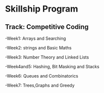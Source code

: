 # Skillship Program

## Track: Competitive Coding

-Week1: Arrays and Searching

-Week2: strings and Basic Maths

-Week3: Number Theory and Linked Lists

-Week4and5: Hashing, Bit Masking and Stacks

-Week6: Queues and Combinatorics

-Week7: Trees,Graphs and Greedy
